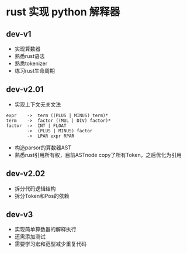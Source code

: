 # rust 实现 python 解释器

## dev-v1

- 实现算数器
- 熟悉rust语法
- 熟悉tokenizer
- 练习rust生命周期

## dev-v2.01

- 实现上下文无关文法

```BNF
expr    ->  term ((PLUS | MINUS) term)*
term    ->  factor ((MUL | DIV) factor)*
factor  ->  INT | FLOAT
        ->  (PLUS | MINUS) factor
        ->  LPAR expr RPAR
```

- 构造parsor的算数器AST
- 熟悉rust引用所有权，目前ASTnode copy了所有Token，之后优化为引用

## dev-v2.02

- 拆分代码逻辑结构
- 拆分Token和Pos的依赖

## dev-v3

- 实现简单算数器的解释执行
- 还需添加测试
- 需要学习宏和范型减少重复代码
